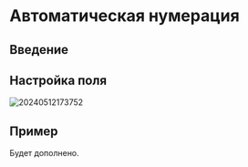 # Автоматическая нумерация

<PluginInfo name="field-sequence"></PluginInfo>

## Введение

## Настройка поля

![20240512173752](https://static-docs.nocobase.com/20240512173752.png)

## Пример

Будет дополнено.